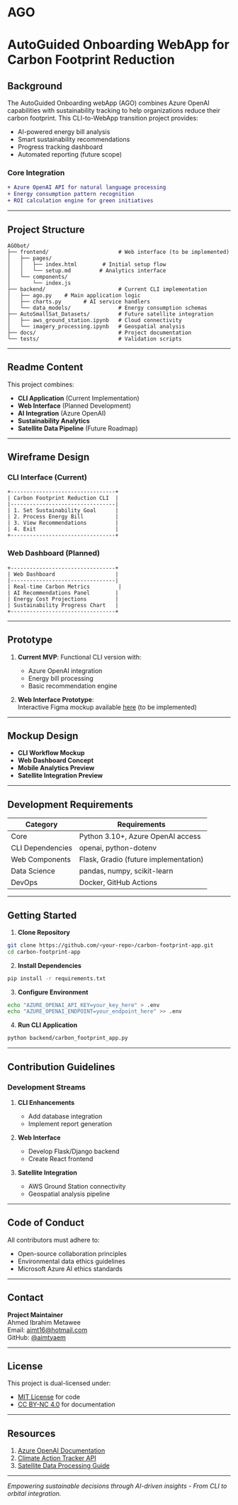 # AGO  
# AutoGuided Onboarding WebApp for Carbon Footprint Reduction  

## Background  

The AutoGuided Onboarding webApp (AGO) combines Azure OpenAI capabilities with sustainability tracking to help organizations reduce their carbon footprint. This CLI-to-WebApp transition project provides:  
- AI-powered energy bill analysis  
- Smart sustainability recommendations  
- Progress tracking dashboard  
- Automated reporting (future scope)  

### Core Integration  
```diff
+ Azure OpenAI API for natural language processing  
+ Energy consumption pattern recognition  
+ ROI calculation engine for green initiatives  
```

---

## Project Structure  

```
AGObot/
├── frontend/                      # Web interface (to be implemented)
│   ├── pages/  
│   │   ├── index.html        # Initial setup flow  
│   │   └── setup.md         # Analytics interface  
│   └── components/  
│       └── index.js  
├── backend/                       # Current CLI implementation  
│   ├── ago.py    # Main application logic  
│   ├── charts.py       # AI service handlers  
│   └── data_models/               # Energy consumption schemas  
├── AutoSmallSat_Datasets/         # Future satellite integration  
│   ├── aws_ground_station.ipynb   # Cloud connectivity  
│   └── imagery_processing.ipynb   # Geospatial analysis  
├── docs/                          # Project documentation  
└── tests/                         # Validation scripts  
```

---

## Readme Content  

This project combines:  
- **CLI Application** (Current Implementation)  
- **Web Interface** (Planned Development)  
- **AI Integration** (Azure OpenAI)  
- **Sustainability Analytics**  
- **Satellite Data Pipeline** (Future Roadmap)  

---

## Wireframe Design  

### CLI Interface (Current)  
```
+---------------------------------+
| Carbon Footprint Reduction CLI  |
|---------------------------------|
| 1. Set Sustainability Goal      |
| 2. Process Energy Bill          |
| 3. View Recommendations         |
| 4. Exit                         |
+---------------------------------+
```

### Web Dashboard (Planned)  
```
+---------------------------------+
| Web Dashboard                   |
|---------------------------------|
| Real-time Carbon Metrics         |
| AI Recommendations Panel        | 
| Energy Cost Projections         |
| Sustainability Progress Chart   |
+---------------------------------+
```

---

## Prototype  

1. **Current MVP**: Functional CLI version with:  
   - Azure OpenAI integration  
   - Energy bill processing  
   - Basic recommendation engine  

2. **Web Interface Prototype**:  
   Interactive Figma mockup available [here](#) (to be implemented)

---

## Mockup Design  

- **CLI Workflow Mockup**  
- **Web Dashboard Concept**  
- **Mobile Analytics Preview**  
- **Satellite Integration Preview**  

---

## Development Requirements  

| Category        | Requirements                          |
|-----------------|---------------------------------------|
| Core            | Python 3.10+, Azure OpenAI access     |
| CLI Dependencies| openai, python-dotenv                 |
| Web Components  | Flask, Gradio (future implementation) |
| Data Science    | pandas, numpy, scikit-learn           |
| DevOps          | Docker, GitHub Actions                |

---

## Getting Started  

1. **Clone Repository**  
```bash
git clone https://github.com/<your-repo>/carbon-footprint-app.git
cd carbon-footprint-app
```

2. **Install Dependencies**  
```bash
pip install -r requirements.txt
```

3. **Configure Environment**  
```bash
echo "AZURE_OPENAI_API_KEY=your_key_here" > .env
echo "AZURE_OPENAI_ENDPOINT=your_endpoint_here" >> .env
```

4. **Run CLI Application**  
```bash
python backend/carbon_footprint_app.py
```

---

## Contribution Guidelines  

### Development Streams  
1. **CLI Enhancements**  
   - Add database integration  
   - Implement report generation  

2. **Web Interface**  
   - Develop Flask/Django backend  
   - Create React frontend  

3. **Satellite Integration**  
   - AWS Ground Station connectivity  
   - Geospatial analysis pipeline  

---

## Code of Conduct  

All contributors must adhere to:  
- Open-source collaboration principles  
- Environmental data ethics guidelines  
- Microsoft Azure AI ethics standards  

---

## Contact  

**Project Maintainer**  
Ahmed Ibrahim Metawee  
Email: [aimt16@hotmail.com](mailto:aimt16@hotmail.com)  
GitHub: [@aimtyaem](https://github.com/aimtyaem)  

---

## License  

This project is dual-licensed under:  
- [MIT License](https://opensource.org/licenses/MIT) for code  
- [CC BY-NC 4.0](https://creativecommons.org/licenses/by-nc/4.0/) for documentation  

---

## Resources  

1. [Azure OpenAI Documentation](https://learn.microsoft.com/en-us/azure/ai-services/openai/)  
2. [Climate Action Tracker API](https://climateactiontracker.org/)  
3. [Satellite Data Processing Guide](https://aws.amazon.com/ground-station/)  

---

*Empowering sustainable decisions through AI-driven insights - From CLI to orbital integration.*  
